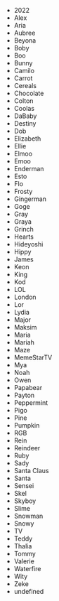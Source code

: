 - 2022
- Alex
- Aria
- Aubree
- Beyona
- Boby
- Boo
- Bunny
- Camilo
- Carrot
- Cereals
- Chocolate
- Colton
- Coolas
- DaBaby
- Destiny
- Dob
- Elizabeth
- Ellie
- Elmoo
- Emoo
- Enderman
- Esto
- Flo
- Frosty
- Gingerman
- Goge
- Gray
- Graya
- Grinch
- Hearts
- Hideyoshi
- Hippy
- James
- Keon
- King
- Kod
- LOL
- London
- Lor
- Lydia
- Major
- Maksim
- Maria
- Mariah
- Maze
- MemeStarTV
- Mya
- Noah
- Owen
- Papabear
- Payton
- Peppermint
- Pigo
- Pine
- Pumpkin
- RGB
- Rein
- Reindeer
- Ruby
- Sady
- Santa Claus
- Santa
- Sensei
- Skel
- Skyboy
- Slime
- Snowman
- Snowy
- TV
- Teddy
- Thalia
- Tommy
- Valerie
- Waterfire
- Wity
- Zeke
- undefined
